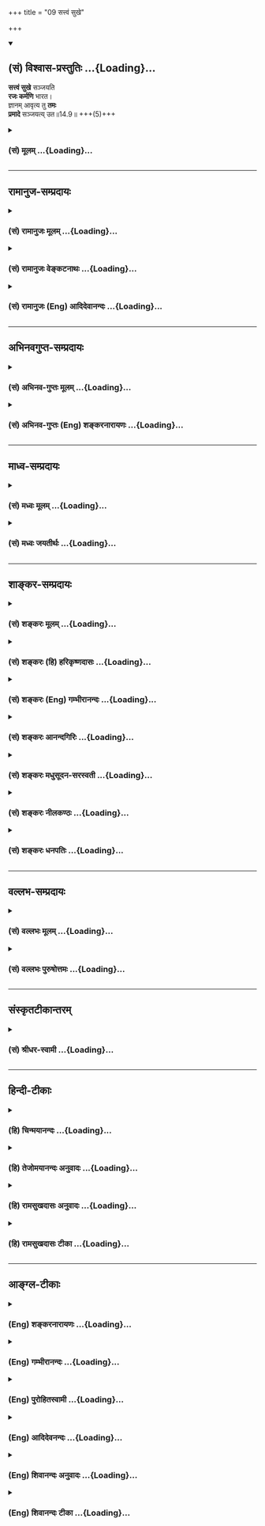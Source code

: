 +++
title = "09 सत्त्वं सुखे"

+++
<div class="js_include" newlevelforh1="2" title="(सं) विश्वास-प्रस्तुतिः" unfilled url="/purANam_vaiShNavam/mahAbhAratam/06-bhIShma-parva/03-bhagavad-gItA-parva/saMskRtam/vishvAsa-prastutiH/14_guNa-traya-vibhAga-y/09_sattvaM_sukhe.md">
<details open><summary><h2>(सं) विश्वास-प्रस्तुतिः ...{Loading}...</h2></summary>

**सत्त्वं सुखे** सञ्जयति  
**रजः कर्मणि** भारत।  
ज्ञानम् आवृत्य तु **तमः**  
**प्रमादे** सञ्जयत्य् उत॥14.9॥ +++(5)+++
</details>
</div>
<div class="js_include collapsed" newlevelforh1="3" title="(सं) मूलम्" unfilled url="/purANam_vaiShNavam/mahAbhAratam/06-bhIShma-parva/03-bhagavad-gItA-parva/saMskRtam/mUlam/14_guNa-traya-vibhAga-y/09_sattvaM_sukhe.md">
<details><summary><h3>(सं) मूलम् ...{Loading}...</h3></summary>

सत्त्वं सुखे सञ्जयति रजः कर्मणि भारत।  
ज्ञानमावृत्य तु तमः प्रमादे सञ्जयत्युत।।14.9।।
</details>
</div>


_________________
## रामानुज-सम्प्रदायः
<div class="js_include collapsed" newlevelforh1="3" title="(सं) रामानुजः मूलम्" unfilled url="/purANam_vaiShNavam/mahAbhAratam/06-bhIShma-parva/03-bhagavad-gItA-parva/saMskRtam/rAmAnujaH/mUlam/14_guNa-traya-vibhAga-y/09_sattvaM_sukhe.md">
<details><summary><h3>(सं) रामानुजः मूलम् ...{Loading}...</h3></summary>

।।14.9।। सत्त्वं सुखसङ्गप्रधानम्; रजः कर्मसङ्गप्रधानम्; तमः तु
वस्तुयाथात्म्यज्ञानम् आवृत्य विपरीतज्ञानहेतुतया
कर्तव्यविपरीतप्रवृत्तिसङ्गप्रधानम्। देहकारपरिणतायाः प्रकृतेः
स्वरूपानुबन्धिनः सत्त्वादयो गुणाः। ते च स्वरूपानुसंबन्धित्वेन सर्वदा
सर्वे वर्तन्ते इति परस्परविरुद्धं कार्यं कथं जनयन्ति इत्यत्राह --

</details>
</div>
<div class="js_include collapsed" newlevelforh1="3" title="(सं) रामानुजः वेङ्कटनाथः" unfilled url="/purANam_vaiShNavam/mahAbhAratam/06-bhIShma-parva/03-bhagavad-gItA-parva/saMskRtam/rAmAnujaH/venkaTanAthaH/14_guNa-traya-vibhAga-y/09_sattvaM_sukhe.md">
<details><summary><h3>(सं) रामानुजः वेङ्कटनाथः ...{Loading}...</h3></summary>

  
  
।।14.9।। सत्त्वं सुखे इति श्लोकस्य अर्थविभागेन पुनरुक्ततां परिहरति --
सत्त्वादीनामिति। सत्त्वं सुखसङ्गप्रधानमिति ज्ञानसङ्गोऽपि सुखार्थ इति
भावः। रजः कर्मसङ्गप्रधानमिति रागतृष्णादयोऽपि हि कर्मणि विश्राम्यन्तीति
भावः। निश्शेषज्ञानावरणे सुषुप्त्यादिरूपत्वात् प्रमादाख्यदशा न
स्यादित्यत्राह -- वस्तुयाथात्म्यज्ञानमावृत्त्येति।  
  

</details>
</div>
<div class="js_include collapsed" newlevelforh1="3" title="(सं) रामानुजः (Eng) आदिदेवानन्दः" unfilled url="/purANam_vaiShNavam/mahAbhAratam/06-bhIShma-parva/03-bhagavad-gItA-parva/saMskRtam/rAmAnujaH/english/AdidevAnandaH/14_guNa-traya-vibhAga-y/09_sattvaM_sukhe.md">
<details><summary><h3>(सं) रामानुजः (Eng) आदिदेवानन्दः ...{Loading}...</h3></summary>

14.9 Sattva mainly attaches one to pleasure. Rajas mainly attaches one
to actions. But Tamas, veiling knowledge of true things and being the
cause of false knowledge, mainly attaches one to actions which are
contrary to those which ought to be done. The Sattva and other alities
evolve from the nature of Prakrti, developed into the form of the body.
Owing to this fact that they have evolved out of the nature of Prakrti,
they always co-exist in bodies at all time. How, then, can they cause
effects which are mutually contrary; He replies:

</details>
</div>


_________________
## अभिनवगुप्त-सम्प्रदायः
<div class="js_include collapsed" newlevelforh1="3" title="(सं) अभिनव-गुप्तः मूलम्" unfilled url="/purANam_vaiShNavam/mahAbhAratam/06-bhIShma-parva/03-bhagavad-gItA-parva/saMskRtam/abhinava-guptaH/mUlam/14_guNa-traya-vibhAga-y/09_sattvaM_sukhe.md">
<details><summary><h3>(सं) अभिनव-गुप्तः मूलम् ...{Loading}...</h3></summary>

।।14.9 -- 14.10।। सत्त्वमिति। रज इति। संजयति योजयति। रजस्तमसी अभिभूय
सत्त्वं वर्धते रस्तु सत्त्वतमसी; तमः सत्त्वरजसी। उक्तं हि
--,अन्योन्याभिभवेन गुणवृद्धिः इति।

</details>
</div>
<div class="js_include collapsed" newlevelforh1="3" title="(सं) अभिनव-गुप्तः (Eng) शङ्करनारायणः" unfilled url="/purANam_vaiShNavam/mahAbhAratam/06-bhIShma-parva/03-bhagavad-gItA-parva/saMskRtam/abhinava-guptaH/english/shankaranArAyaNaH/14_guNa-traya-vibhAga-y/09_sattvaM_sukhe.md">
<details><summary><h3>(सं) अभिनव-गुप्तः (Eng) शङ्करनारायणः ...{Loading}...</h3></summary>

14.9 See Comment under 14.10

</details>
</div>


_________________
## माध्व-सम्प्रदायः
<div class="js_include collapsed" newlevelforh1="3" title="(सं) मध्वः मूलम्" unfilled url="/purANam_vaiShNavam/mahAbhAratam/06-bhIShma-parva/03-bhagavad-gItA-parva/saMskRtam/madhvaH/mUlam/14_guNa-traya-vibhAga-y/09_sattvaM_sukhe.md">
<details><summary><h3>(सं) मध्वः मूलम् ...{Loading}...</h3></summary>

।।14.9।। सत्त्वमिति।

</details>
</div>
<div class="js_include collapsed" newlevelforh1="3" title="(सं) मध्वः जयतीर्थः" unfilled url="/purANam_vaiShNavam/mahAbhAratam/06-bhIShma-parva/03-bhagavad-gItA-parva/saMskRtam/madhvaH/jayatIrthaH/14_guNa-traya-vibhAga-y/09_sattvaM_sukhe.md">
<details><summary><h3>(सं) मध्वः जयतीर्थः ...{Loading}...</h3></summary>

।।14.9।।**सत्त्व**मिति।

</details>
</div>


_________________
## शाङ्कर-सम्प्रदायः
<div class="js_include collapsed" newlevelforh1="3" title="(सं) शङ्करः मूलम्" unfilled url="/purANam_vaiShNavam/mahAbhAratam/06-bhIShma-parva/03-bhagavad-gItA-parva/saMskRtam/shankaraH/mUlam/14_guNa-traya-vibhAga-y/09_sattvaM_sukhe.md">
<details><summary><h3>(सं) शङ्करः मूलम् ...{Loading}...</h3></summary>

।।14.9।। --,**सत्त्वं सुखे सञ्जयति** संश्लेषयति; **रजः कर्मणि** हे
**भारत** सञ्जयति इति अनुवर्तते। **ज्ञानं** सत्त्वकृतं विवेकम् **आवृत्य**
आच्छाद्य **तु तमः** स्वेन आवरणात्मना **प्रमादे सञ्जयति** उत प्रमादः नाम
प्राप्तकर्तव्याकरणम्।। उक्तं कार्यं कदा कुर्वन्ति गुणा इति उच्यते --,

</details>
</div>
<div class="js_include collapsed" newlevelforh1="3" title="(सं) शङ्करः (हि) हरिकृष्णदासः" unfilled url="/purANam_vaiShNavam/mahAbhAratam/06-bhIShma-parva/03-bhagavad-gItA-parva/saMskRtam/shankaraH/hindI/harikRShNadAsaH/14_guNa-traya-vibhAga-y/09_sattvaM_sukhe.md">
<details><summary><h3>(सं) शङ्करः (हि) हरिकृष्णदासः ...{Loading}...</h3></summary>

।।14.9।। फिर भी उन गुणोंका व्यापार संक्षेपसे बतलाया जाता है --, हे भारत
सत्त्वगुण सुखमें नियुक्त करता है और रजोगुण कर्मोंमें नियुक्त किया करता
है तथा तमोगुण; सत्त्वगुणसे उत्पन्न हुए विवेकज्ञानको; अपने आवरणात्मक
स्वभावसे आच्छादित करके फिर प्रमादमें नियुक्त किया करता है। प्राप्त
कर्तव्यको न करनेका नाम प्रमाद है।

</details>
</div>
<div class="js_include collapsed" newlevelforh1="3" title="(सं) शङ्करः (Eng) गम्भीरानन्दः" unfilled url="/purANam_vaiShNavam/mahAbhAratam/06-bhIShma-parva/03-bhagavad-gItA-parva/saMskRtam/shankaraH/english/gambhIrAnandaH/14_guNa-traya-vibhAga-y/09_sattvaM_sukhe.md">
<details><summary><h3>(सं) शङ्करः (Eng) गम्भीरानन्दः ...{Loading}...</h3></summary>

14.9 O scion of the Bharata dynasty, sattva, sanjayati, attaches one;
sukhe, to happiness; rajas (-attaches is understood-) karmani, to
action; tu, while; tamas, avrtya, covering up, veiling; jnanam,
knowledge, the discrimination produced by sattva; sanjayati, leads
pramade, to inadvertence; uta, also. Pramada means non-performance of a
duty on hand. When do the alities produce the effects stated above; That
is being answered:

</details>
</div>
<div class="js_include collapsed" newlevelforh1="3" title="(सं) शङ्करः आनन्दगिरिः" unfilled url="/purANam_vaiShNavam/mahAbhAratam/06-bhIShma-parva/03-bhagavad-gItA-parva/saMskRtam/shankaraH/AnandagiriH/14_guNa-traya-vibhAga-y/09_sattvaM_sukhe.md">
<details><summary><h3>(सं) शङ्करः आनन्दगिरिः ...{Loading}...</h3></summary>

।।14.9।। उक्तानां मध्ये कस्मिन्कार्ये कस्य गुणस्योत्कर्षस्तत्राह --
**पुनरिति।** सुखे साध्ये विषये समुत्कृष्यते सत्त्वमित्याह --
**सत्त्वमिति।** संजयतीत्यस्यार्थमाह -- **संश्लेषयतीति।** कर्मणि साध्ये
रजः समुत्कृष्यत इत्याह -- **रज इति।** प्रमादे प्राधान्यं तमसो दर्शयति --
**ज्ञानमिति।**

</details>
</div>
<div class="js_include collapsed" newlevelforh1="3" title="(सं) शङ्करः मधुसूदन-सरस्वती" unfilled url="/purANam_vaiShNavam/mahAbhAratam/06-bhIShma-parva/03-bhagavad-gItA-parva/saMskRtam/shankaraH/madhusUdana-sarasvatI/14_guNa-traya-vibhAga-y/09_sattvaM_sukhe.md">
<details><summary><h3>(सं) शङ्करः मधुसूदन-सरस्वती ...{Loading}...</h3></summary>

।।14.9।। उक्तानां मध्ये कस्मिन्कार्ये कस्य गुणस्योत्कर्ष इति तत्राह --
सत्त्वमुत्कृष्टं सत् सुखे संजयति दुःखकारणमभिभूय सुखे संश्लेषयति।
सर्वदेहिनमित्यनुषज्यते। एवं रज उत्कृष्टं सत्सुखकारणमभिभूय कर्मणि;
संजयतीत्यनुषज्यते। तमस्तु प्रमादबलेनोत्पद्यमानमपि सत्त्वकार्यं
ज्ञानमावृत्य आच्छाद्य प्रमादे प्राप्तज्ञायमानताकस्याप्यज्ञाने संजयति। उत
अपि प्राप्तकर्तव्यताकस्याप्यकरणे आलस्ये तामस्यां च निद्रायां
संजयतीत्यर्थः।

</details>
</div>
<div class="js_include collapsed" newlevelforh1="3" title="(सं) शङ्करः नीलकण्ठः" unfilled url="/purANam_vaiShNavam/mahAbhAratam/06-bhIShma-parva/03-bhagavad-gItA-parva/saMskRtam/shankaraH/nIlakaNThaH/14_guNa-traya-vibhAga-y/09_sattvaM_sukhe.md">
<details><summary><h3>(सं) शङ्करः नीलकण्ठः ...{Loading}...</h3></summary>

।।14.9।। सत्त्वमुत्कृष्टं सत् सुखे दुःखकारणमभिभूय संजयति संश्लेषं जनयति।
एवमुत्तरत्रापि। ज्ञानं प्रकाश आवृत्त्य प्रमादे अवश्यकर्तव्यस्याकरणे।

</details>
</div>
<div class="js_include collapsed" newlevelforh1="3" title="(सं) शङ्करः धनपतिः" unfilled url="/purANam_vaiShNavam/mahAbhAratam/06-bhIShma-parva/03-bhagavad-gItA-parva/saMskRtam/shankaraH/dhanapatiH/14_guNa-traya-vibhAga-y/09_sattvaM_sukhe.md">
<details><summary><h3>(सं) शङ्करः धनपतिः ...{Loading}...</h3></summary>

।।14.9।। पुनः संक्षेपेण गुणानां व्यापारमाह -- सत्त्वमिति। सत्त्वं सुखे
संजयति संश्लेषयति। रजः कर्मणि संजयतीत्यनुवर्तते। रजसा कर्मासक्तस्य
भरतस्य वंशे समुद्भूतस्त्वं स्वकर्मण्यासक्तो न भवसीत्यतिचित्रमिति
ध्वनन्नाह -- हे भारतेति। तमस्तु स्वेनावरणात्मना ज्ञानं सत्त्वकृतं
विवेकमाच्छाद्य प्रमादे प्राप्तकर्तव्यताऽकरणे संजयति।
अप्यर्थादुतशब्दादालस्यादिकं गृह्यते। प्राप्तज्ञायमानताकस्याप्यज्ञानं
प्रमाद इति तु ज्ञानमावृत्येत्यस्मिन्नन्ततर्भावमभिप्रतेयाचार्यैर्न
व्याख्यातम्। तथाच सुखे साध्ये सत्त्वस्य कर्मणि साध्ये रजसः प्रमादादौ तमस
उत्कर्ष इति भावः।

</details>
</div>


_________________
## वल्लभ-सम्प्रदायः
<div class="js_include collapsed" newlevelforh1="3" title="(सं) वल्लभः मूलम्" unfilled url="/purANam_vaiShNavam/mahAbhAratam/06-bhIShma-parva/03-bhagavad-gItA-parva/saMskRtam/vallabhaH/mUlam/14_guNa-traya-vibhAga-y/09_sattvaM_sukhe.md">
<details><summary><h3>(सं) वल्लभः मूलम् ...{Loading}...</h3></summary>

।।14.9।। सत्त्वादाना स्वभावमाह -- सत्त्वमिति। सुखादिसञ्जनस्वभावमित्यर्थः।
एवमन्यदपि ज्ञेयं तत्र हेतुमाह -- ज्ञानमिति।

</details>
</div>
<div class="js_include collapsed" newlevelforh1="3" title="(सं) वल्लभः पुरुषोत्तमः" unfilled url="/purANam_vaiShNavam/mahAbhAratam/06-bhIShma-parva/03-bhagavad-gItA-parva/saMskRtam/vallabhaH/puruShottamaH/14_guNa-traya-vibhAga-y/09_sattvaM_sukhe.md">
<details><summary><h3>(सं) वल्लभः पुरुषोत्तमः ...{Loading}...</h3></summary>

  
  
।।14.9।। एवं सत्त्वादीनां स्वरूपमुक्त्वा तेषां स्वकार्यकरणातिशयत्वमाह --
सत्त्वमिति। सत्त्वं सत्त्वगुणः सुखे भगवज्ज्ञानात्मके सञ्जयति संयोजयति।
एवमेव रजः कर्मणि पूर्वोक्ते संयोजयति। तथा तमो भगवदीयसङ्गादिना जायमानं
ज्ञानं निद्रालस्याद्यैरावृत्य प्रमादे अनवधानतायां संयोजयति। यद्वा सुख
उत्पादिते सत्त्वं सञ्जयति सर्वोत्कर्षेण तिष्ठति; तथैव कर्मणि रजः;
प्रमादे तमः। अत्रायं भावः -- भगवता त्रयोऽपि गुणा
एतद्वैचित्र्यार्थमेवोत्पादितास्तेषां तत्कृतकार्यदर्शनेन सन्तुष्यति
प्रभुस्तेनैव तदुत्कर्षः सिद्ध्यतीति।  
  

</details>
</div>


_________________
## संस्कृतटीकान्तरम्
<div class="js_include collapsed" newlevelforh1="3" title="(सं) श्रीधर-स्वामी" unfilled url="/purANam_vaiShNavam/mahAbhAratam/06-bhIShma-parva/03-bhagavad-gItA-parva/saMskRtam/shrIdhara-svAmI/14_guNa-traya-vibhAga-y/09_sattvaM_sukhe.md">
<details><summary><h3>(सं) श्रीधर-स्वामी ...{Loading}...</h3></summary>

।।14.9।। सत्त्वादीनामेवं स्वकार्यकरणे सामर्थ्यातिशयमाह **-- सत्त्वमिति**।
सत्त्वं सुखे संजयति संश्लेषयति। दुःखशोकादिकारणे सत्यपि सुखाभिमुखमेव
देहिनं करोतीत्यर्थः। एवं सुखादिकारणे सत्यपि रजः कर्मण्येव संजयति। तमस्तु
महत्सङ्गेनोत्पद्यमानमपि ज्ञानमावृत्याच्छाद्य प्रमादे संजयति
महद्भिरुपदिश्यमानस्यार्थस्यानवधाने योजयति। उत अपि आलस्यादावपि
संयोजयतीत्यर्थः।

</details>
</div>


_________________
## हिन्दी-टीकाः
<div class="js_include collapsed" newlevelforh1="3" title="(हि) चिन्मयानन्दः" unfilled url="/purANam_vaiShNavam/mahAbhAratam/06-bhIShma-parva/03-bhagavad-gItA-parva/hindI/chinmayAnandaH/14_guNa-traya-vibhAga-y/09_sattvaM_sukhe.md">
<details><summary><h3>(हि) चिन्मयानन्दः ...{Loading}...</h3></summary>

।।14.9।। प्रस्तुत श्लोक पूर्व के तीन श्लोकों का सारांश है। गीता गुरु
शिष्य संवाद के रूप में होने से जगद्गुरु भगवान् श्रीकृष्ण सामान्य बुद्धि
के अपने शिष्य अर्जुन के कल्याण के इच्छुक होने के कारण विवेचित विषय का ही
संक्षेप में निर्दश करते हैं; जिन्हें पहले हम विस्तारपूर्वक देख चुके
हैं। ये गुण उपर्युक्त कार्य कब करते हैं इस पर कहते हैं

</details>
</div>
<div class="js_include collapsed" newlevelforh1="3" title="(हि) तेजोमयानन्दः अनुवादः" unfilled url="/purANam_vaiShNavam/mahAbhAratam/06-bhIShma-parva/03-bhagavad-gItA-parva/hindI/tejomayAnandaH/anuvAdaH/14_guNa-traya-vibhAga-y/09_sattvaM_sukhe.md">
<details><summary><h3>(हि) तेजोमयानन्दः अनुवादः ...{Loading}...</h3></summary>

।।14.9।। हे भारत ! सत्त्वगुण सुख में आसक्त कर देता है और रजोगुण कर्म
में, किन्तु तमोगुण ज्ञान को आवृत्त करके जीव को प्रमाद से युक्त कर देता
है।।

</details>
</div>
<div class="js_include collapsed" newlevelforh1="3" title="(हि) रामसुखदासः अनुवादः" unfilled url="/purANam_vaiShNavam/mahAbhAratam/06-bhIShma-parva/03-bhagavad-gItA-parva/hindI/rAmasukhadAsaH/anuvAdaH/14_guNa-traya-vibhAga-y/09_sattvaM_sukhe.md">
<details><summary><h3>(हि) रामसुखदासः अनुवादः ...{Loading}...</h3></summary>

।।14.9।। हे भरतवंशोद्भव अर्जुन ! सत्त्वगुण सुखमें और रजोगुण कर्ममें लगाकर
मनुष्यपर विजय करता है तथा तमोगुण ज्ञानको ढककर एवं प्रमादमें भी लगाकर
मनुष्यपर विजंय करता है।

</details>
</div>
<div class="js_include collapsed" newlevelforh1="3" title="(हि) रामसुखदासः टीका" unfilled url="/purANam_vaiShNavam/mahAbhAratam/06-bhIShma-parva/03-bhagavad-gItA-parva/hindI/rAmasukhadAsaH/TIkA/14_guNa-traya-vibhAga-y/09_sattvaM_sukhe.md">
<details><summary><h3>(हि) रामसुखदासः टीका ...{Loading}...</h3></summary>

।।14.9।।***व्याख्या--*'सत्त्वं सुखे सञ्जयति'--**सत्त्वगुण साधकको सुखमें
लगाकर अपनी विजय करता है, साधकको अपने वशमें करता है। तात्पर्य है कि जब
सात्त्विक सुख आता है, तब साधककी उस सुखमें आसक्ति हो जाती है। सुखमें
आसक्ति होनेसे वह सुख साधकको बाँध देता है अर्थात् उसके साधनको आगे नहीं
बढ़ने देता, जिससे साधक सत्त्वगुणसे ऊँचा नहीं उठ सकता, गुणातीत नहीं हो
सकता। यद्यपि भगवान्ने पहले छठे श्लोकमें सत्त्वगुणके द्वारा सुख और ज्ञानके
सङ्गसे बाँधनेकी बात बतायी है, तथापि यहाँ सत्त्वगुणकी विजय केवल सुखमें ही
बतायी है, ज्ञानमें नहीं। इसका तात्पर्य यह है कि वास्तवमें साधक सुखकी
आसक्तिसे ही बँधता है। ज्ञान होनेपर साधकमें एक अभिमान आ जाता है कि 'मैं
कितना जानकार हूँ !'इस अभिमानमें भी एक सुख मिलता है, जिससे साधक बँध जाता
है। इसलिये यहाँ सत्त्वगुणकी केवल सुखमें ही विजय बतायी है।  
  
**'रजः कर्मणि भारत'--**रजोगुण मनुष्यको कर्ममें लगाकर अपनी विजय करता है।
तात्पर्य है कि मनुष्यको क्रिया करना अच्छा लगता है, प्रिय लगता है। जैसे
छोटा बालक पड़े-पड़े हाथ-पैर हिलाता है तो उसको अच्छा लगता है और उसका
हाथ-पैर हिलाना बंद कर दिया जाय तो वह रोने लगता है। ऐसे ही मनुष्य कोई
क्रिया करता है तो उसको अच्छा लगता है और उसकी उस क्रियाको बीचमें कोई
छुड़ा दे तो उसको बुरा लगता है। यही क्रियाके प्रति आसक्ति है, प्रियता है,
जिससे रजोगुण मनुष्यपर विजय करता है।  
  
'कर्मोंके फलमें तेरा अधिकार नहीं है' (गीता 2। 47) आदि वचनोंसे फलमें
आसक्ति न रखनेकी तरफ तो साधकका खयाल जाता है, पर कर्मोंमें आसक्ति न रखनेकी
तरफ साधकका खयाल नहीं जाता। वह 'तेरा कर्म करनेमें ही अधिकार है; कर्म न
करनेमें तेरी आसक्ति न हो' (गीता 2। 47), जो योगारूढ़ होना चाहता है, उसके
लिये निष्कामभावसे कर्म करना कारण है (गीता 6। 3) आदि वचनोंसे यही समझ लेता
है कि कर्म तो करने ही चाहिये। अतः वह कर्म करता है, तो कर्मोंको करतेकरते
उसकी उन कर्मोंमें आसक्ति, प्रियता हो जाती है, उनका आग्रह हो जाता है।
इसकी तरफ खयाल करानेके लिये, सजग करानेके लिये भगवान् यहाँ कहते हैं कि
रजोगुण कर्ममें लगाकर विजय करता है अर्थात् कर्मोंमें आसक्ति पैदा करके
बाँध देता है। अतः साधककी कर्तव्यकर्म करनेमें तत्परता तो होनी चाहिये, पर
कर्मोंमें आसक्ति, प्रियता, आग्रह कभी नहीं होना चाहिये -- **'न
कर्मस्वनुषज्जते'** (गीता 6। 4)।  
  
**'ज्ञानमावृत्य तु तमः प्रमादे सञ्जयत्युत'--** जब तमोगुण आता है, तब वह
सत्-असत्, कर्तव्य-अकर्तव्य, हित-अहितके ज्ञान-(विवेक-) को ढक देता है,
आच्छादित कर देता है अर्थात् उस ज्ञानको जाग्रत् नहीं होने देता। ज्ञानको
ढककर वह मनुष्यको प्रमादमें लगा देता है अर्थात् कर्तव्य-कर्मोंको करने
नहीं देता और न,करनेयोग्य कर्मोंमें लगा देता है। यही उसका विजयी होना
है।  
  
सत्त्वगुणसे ज्ञान (विवेक) और प्रकाश (स्वच्छता) -- ये दो वृत्तियाँ पैदा
होती हैं। तमोगुण इन दोनों ही वृत्तियोंका विरोधी है, इसलिये वह
ज्ञान-(विवेक-) को ढककर मनुष्यको प्रमादमें लगाता है और प्रकाश-(इन्द्रियों
और अन्तःकरणकी निर्मलता-) को ढककर मनुष्यको आलस्य एवं निद्रामें लगाता है,
जिससे ज्ञानकी बातें कहने-सुनने, पढ़नेपर भी समझमें नहीं आतीं।  
  
***सम्बन्ध--***एक-एक गुण मनुष्यपर कैसे विजय करता है--इसको आगेके
श्लोकमें बताते हैं।

</details>
</div>


_________________
## आङ्ग्ल-टीकाः
<div class="js_include collapsed" newlevelforh1="3" title="(Eng) शङ्करनारायणः" unfilled url="/purANam_vaiShNavam/mahAbhAratam/06-bhIShma-parva/03-bhagavad-gItA-parva/english/shankaranArAyaNaH/14_guNa-traya-vibhAga-y/09_sattvaM_sukhe.md">
<details><summary><h3>(Eng) शङ्करनारायणः ...{Loading}...</h3></summary>

14.9. O descendant of Bharata ! The Sattva fully dominates \[the
Embodied\] in the field of happiness; the Rajas in action; but the Tamas
also totally dominates in the field of negligence, by veiling knowledge.

</details>
</div>
<div class="js_include collapsed" newlevelforh1="3" title="(Eng) गम्भीरानन्दः" unfilled url="/purANam_vaiShNavam/mahAbhAratam/06-bhIShma-parva/03-bhagavad-gItA-parva/english/gambhIrAnandaH/14_guNa-traya-vibhAga-y/09_sattvaM_sukhe.md">
<details><summary><h3>(Eng) गम्भीरानन्दः ...{Loading}...</h3></summary>

14.9 O scion of the Bharata dynasty, sattva attaches one to happiness,
rajas to action, while tamas, covering up knowledge, leads to
inadvertence also.

</details>
</div>
<div class="js_include collapsed" newlevelforh1="3" title="(Eng) पुरोहितस्वामी" unfilled url="/purANam_vaiShNavam/mahAbhAratam/06-bhIShma-parva/03-bhagavad-gItA-parva/english/purohitasvAmI/14_guNa-traya-vibhAga-y/09_sattvaM_sukhe.md">
<details><summary><h3>(Eng) पुरोहितस्वामी ...{Loading}...</h3></summary>

14.9 Purity brings happiness, Passion commotion, and Ignorance, which
obscures wisdom, leads to a life of failure.

</details>
</div>
<div class="js_include collapsed" newlevelforh1="3" title="(Eng) आदिदेवनन्दः" unfilled url="/purANam_vaiShNavam/mahAbhAratam/06-bhIShma-parva/03-bhagavad-gItA-parva/english/AdidevanandaH/14_guNa-traya-vibhAga-y/09_sattvaM_sukhe.md">
<details><summary><h3>(Eng) आदिदेवनन्दः ...{Loading}...</h3></summary>

14.9 Sattva generates attachment to pleasure, Rajas to action, O Arjuna.
But Tamas, veiling knowledge, generates attachment to negligence.

</details>
</div>
<div class="js_include collapsed" newlevelforh1="3" title="(Eng) शिवानन्दः अनुवादः" unfilled url="/purANam_vaiShNavam/mahAbhAratam/06-bhIShma-parva/03-bhagavad-gItA-parva/english/shivAnandaH/anuvAdaH/14_guNa-traya-vibhAga-y/09_sattvaM_sukhe.md">
<details><summary><h3>(Eng) शिवानन्दः अनुवादः ...{Loading}...</h3></summary>

14.9 Sattva attaches to happiness, Rajas to action, O Arjuna, while
Tamas verily shrouding knowledge attaches to heedlessness.

</details>
</div>
<div class="js_include collapsed" newlevelforh1="3" title="(Eng) शिवानन्दः टीका" unfilled url="/purANam_vaiShNavam/mahAbhAratam/06-bhIShma-parva/03-bhagavad-gItA-parva/english/shivAnandaH/TIkA/14_guNa-traya-vibhAga-y/09_sattvaM_sukhe.md">
<details><summary><h3>(Eng) शिवानन्दः टीका ...{Loading}...</h3></summary>

14.9 सत्त्वम् purity; सुखे to happiness; सञ्जयति attaches; रजः active
force; कर्मणि to action; भारत O Bharata; ज्ञानम् knowledge; आवृत्य
shrouding; तु verily; तमः inertia; प्रमादे to heedlessness; सञ्जयति
attaches; उत but.Commentary Just as a dark cloud enshrouds the sun; so
also Tamas envelops knowledge or the light of the Self. Tamas creates an
attachment for heedlessness; that is; ignorance or forgetfulness of duty
or the nonperformance of necessary (obligatory) duties.

</details>
</div>
